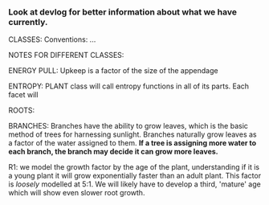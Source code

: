 

<h3>Look at devlog for better
information about what we have currently.</h3>


CLASSES:
Conventions:
...

NOTES FOR DIFFERENT CLASSES:



ENERGY PULL: Upkeep is a factor of the size of the appendage

ENTROPY:
 PLANT class will call entropy functions in all of its parts. Each facet will

ROOTS:

BRANCHES:
 Branches have the ability to grow leaves, which is the basic method of trees for harnessing sunlight.
 Branches naturally grow leaves as a factor of the water assigned to them. 
 __If a tree is assigning more water to each 
 branch, the branch may decide it can grow more leaves.__

R1:
 we model the growth factor by the age of the plant, understanding if it is a young plant it will grow exponentially
 faster than an adult plant. This factor is *loosely* modelled at 5:1. We will likely have to develop a third, 
 'mature' age which will show even slower root growth.
 
 
